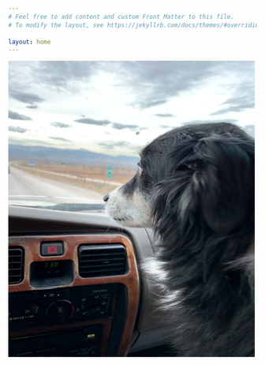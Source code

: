 ```yaml
---
# Feel free to add content and custom Front Matter to this file.
# To modify the layout, see https://jekyllrb.com/docs/themes/#overriding-theme-defaults

layout: home
---
```

<img src="/assets/images/IMG_3878.jpg" alt="Otis" style="width:500px;height:600px;">